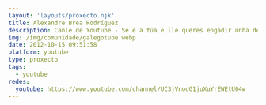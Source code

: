 ```yaml
---
layout: 'layouts/proxecto.njk'
title: Alexandre Brea Rodríguez
description: Canle de Youtube - Se é a túa e lle queres engadir unha descripción e etiquetas, ponte en contacto con nós.
img: /img/comunidade/galegotube.webp
date: 2012-10-15 09:51:58
platform: youtube
type: proxecto
tags:
  - youtube
redes:
  youtube: https://www.youtube.com/channel/UC3jVnodG1juXuYrEWEtU04w
---
```


